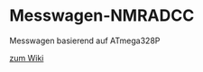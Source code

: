 # Messwagen-NMRADCC
Messwagen basierend auf ATmega328P

[zum Wiki](https://github.com/ghostriderace/Messwagen-NMRADCC/wiki)
